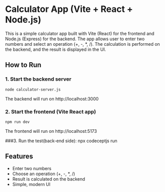 # Calculator App (Vite + React + Node.js)

This is a simple calculator app built with Vite (React) for the frontend and Node.js (Express) for the backend. The app allows user to enter two numbers and select an operation (+, -, *, /). The calculation is performed on the backend, and the result is displayed in the UI.

## How to Run

### 1. Start the backend server

```
node calculator-server.js
```

The backend will run on http://localhost:3000

### 2. Start the frontend (Vite React app)

```
npm run dev
```

The frontend will run on http://localhost:5173

###3. Run the test(back-end side):
npx codeceptjs run

## Features
- Enter two numbers
- Choose an operation (+, -, *, /)
- Result is calculated on the backend
- Simple, modern UI
